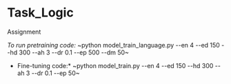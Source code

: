 # Task_Logic
Assignment

*To run pretraining code:*
    ~python model_train_language.py --en 4 --ed 150 --hd 300 --ah 3 --dr 0.1 --ep 500 --dm 50~
    
* Fine-tuning code:*
    ~python model_train.py --en 4 --ed 150 --hd 300 --ah 3 --dr 0.1 --ep 50~
